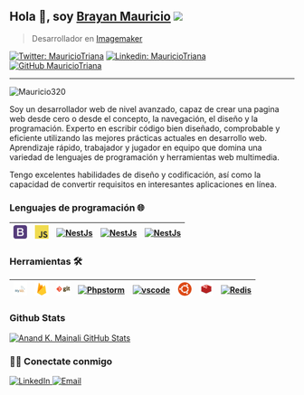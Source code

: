  ### <h2>Hola 👋, soy [Brayan Mauricio](https://www.linkedin.com/in/brayan-mauricio-0a3b1a161/) <img src="https://media.giphy.com/media/mGcNjsfWAjY5AEZNw6/giphy.gif" width="50"></h2>
> Desarrollador en [Imagemaker](https://www.imagemaker.com/)

[![Twitter: MauricioTriana](https://img.shields.io/twitter/follow/btriana33?style=social)](https://twitter.com/btriana33)
[![Linkedin: MauricioTriana](https://img.shields.io/badge/-MauricioTriana-blue?style=flat-square&logo=Linkedin&logoColor=white&link=https://www.linkedin.com/in/brayan-mauricio-0a3b1a161/)](https://www.linkedin.com/in/brayan-mauricio-0a3b1a161/)
[![GitHub MauricioTriana](https://img.shields.io/github/followers/Mauricio320?label=follow&style=social)](https://github.com/Mauricio320)


---

<img src="https://komarev.com/ghpvc/?username=Mauricio320" alt="Mauricio320" />

<div>
 <p>
Soy un desarrollador web de nivel avanzado, capaz de crear una pagina web desde cero o desde el concepto, la navegación, el diseño y la programación. Experto en escribir código bien diseñado, comprobable y eficiente utilizando las mejores prácticas actuales en desarrollo web. Aprendizaje rápido, trabajador y jugador en equipo que domina una variedad de lenguajes de programación y herramientas web multimedia.

Tengo excelentes habilidades de diseño y codificación, así como la capacidad de convertir requisitos en interesantes aplicaciones en línea.
</p>
</div>

### Lenguajes de programación 🌐

|  [<img src="https://raw.githubusercontent.com/github/explore/80688e429a7d4ef2fca1e82350fe8e3517d3494d/topics/bootstrap/bootstrap.png" alt="Bootstrap" width="24">](https://getbootstrap.com/) |  [<img src="https://raw.githubusercontent.com/github/explore/80688e429a7d4ef2fca1e82350fe8e3517d3494d/topics/javascript/javascript.png" alt="jQuery" width="24">](https://developer.mozilla.org/es/docs/Web/JavaScript) |  [<img src="https://d33wubrfki0l68.cloudfront.net/e937e774cbbe23635999615ad5d7732decad182a/26072/logo-small.ede75a6b.svg" alt="NestJs" width="24">](https://nestjs.com/) |  [<img src="https://angular.io/assets/images/logos/angular/angular.svg" alt="NestJs" width="24">](https://angular.io/) |  [<img src="https://nodejs.org/static/images/logo.svg" alt="NestJs" width="24">](https://nodejs.org/es/)
|---|---|---|---|---|
 
### Herramientas 🛠️

| [<img src="https://raw.githubusercontent.com/github/explore/80688e429a7d4ef2fca1e82350fe8e3517d3494d/topics/mysql/mysql.png" alt="mysql" width="24">](https://www.mysql.com/) |  [<img src="https://raw.githubusercontent.com/github/explore/80688e429a7d4ef2fca1e82350fe8e3517d3494d/topics/firebase/firebase.png" alt="firebase" width="24">](https://firebase.google.com/) | [<img src="https://raw.githubusercontent.com/github/explore/80688e429a7d4ef2fca1e82350fe8e3517d3494d/topics/git/git.png" alt="Git" width="24">](https://git-scm.com/) |  [<img src="https://logonoid.com/images/phpstorm-logo.png" alt="Phpstorm" width="24">](https://www.jetbrains.com/phpstorm/) | [<img src="https://upload.wikimedia.org/wikipedia/commons/thumb/2/2d/Visual_Studio_Code_1.18_icon.svg/1200px-Visual_Studio_Code_1.18_icon.svg.png" alt="vscode" width="24">](https://code.visualstudio.com/) | [<img src="https://raw.githubusercontent.com/github/explore/80688e429a7d4ef2fca1e82350fe8e3517d3494d/topics/ubuntu/ubuntu.png" alt="Ubuntu" width="24">](https://ubuntu.com/)  |  [<img src="https://raw.githubusercontent.com/github/explore/80688e429a7d4ef2fca1e82350fe8e3517d3494d/topics/redis/redis.png" alt="Redis" width="24">](https://redis.io/) |  [<img src="https://www.postgresql.org/media/img/about/press/elephant.png" alt="Redis" width="24">](https://www.postgresql.org/) 
|---|---|---|---|---|---|---|---|

### Github Stats

[![Anand K. Mainali GitHub Stats](https://github-readme-stats.vercel.app/api?username=Mauricio320&show_icons=true&count_private=true)](https://github.com/Mauricio320)


<h3> 🤝🏻 Conectate conmigo </h3>

<p align="center">

<a href="https://www.linkedin.com/in/brayan-mauricio-0a3b1a161/" target="_blank"><img alt="LinkedIn" src="https://img.shields.io/badge/LinkedIn-@mauricio-blue?style=flat&logo=linkedina">
<a href="mailto:btriana33@gmail.com"><img alt="Email" src="https://img.shields.io/badge/Email-btriana33@gmail.com-blue?style=flat&logo=gmail"></a>
</p>


